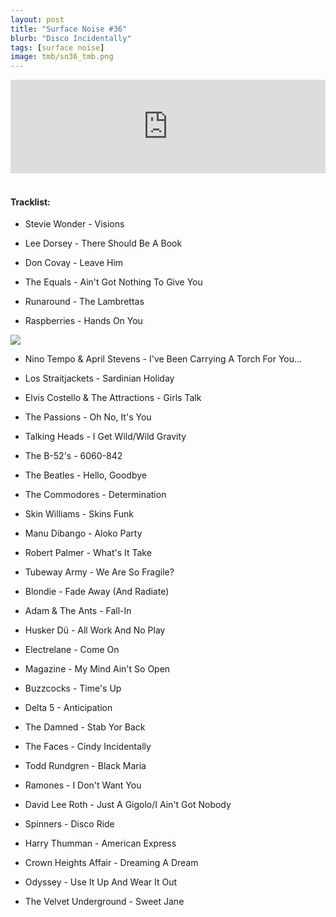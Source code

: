 ```yaml
---
layout: post
title: "Surface Noise #36"
blurb: "Disco Incidentally"
tags: [surface noise]
image: tmb/sn36_tmb.png
---
```


<iframe scrolling="no" id="hearthis_at_track_3028385" width="100%" height="150" src="https://hearthis.at/embed/3028385/transparent_black/?hcolor=&color=&style=2&block_size=2&block_space=1&background=1&waveform=0&cover=0&autoplay=0&css=" frameborder="0" allowtransparency allow="autoplay"><p>Listen to <a href="https://hearthis.at/zerocc/surface-noise-36-3518/" target="_blank">Surface Noise #36 (3/5/18)</a> <span>by</span><a href="https://hearthis.at/zerocc/" target="_blank" >Zero</a> <span>on</span> <a href="https://hearthis.at/" target="_blank">hearthis.at</a></p></iframe>
&nbsp;

#### Tracklist:

- Stevie Wonder - Visions
- Lee Dorsey - There Should Be A Book
- Don Covay - Leave Him

- The Equals - Ain't Got Nothing To Give You
- Runaround - The Lambrettas
- Raspberries - Hands On You

![](https://lh3.googleusercontent.com/ZYjiUJUbummSsu95Jyf9ySrfIgcML3hy24_hkqs3WW130utTSZMw2B2iNqJ9WOv4ohwf1PC8lLN_UiZ7a0A4MQVElv43fcFIZq7ftx3FlOOCnMoVkq46f1DSXzHees8ivnazc9ky_blKdkyQoIgsCywW0Rmf_qzL9Gtx1aY7HKLB50jg-51DbMfyArxvrVgEjB5JcDzDZeurUVwS6Q75rIzlyaKA83URC6qdRdK8R6rxMHDy8Ba3stoQ3G6KaUQvffdaiHgv8X6fK--XOC51wvOG9Vya_t9tzaHISIJI8Uhk7d2J5eBNeunq0OV01mBS0OuEvwyhZmGSt5-Tu4tC8iFxydmrIT52PBw_B1EwXpNvkMO50ccutxcAsmZI9S8F3_7k9wN3AsAKLKw4dwy5lMS69iKbNne9woH_9433dSXZjbW20hUmGEYGDEQ19KzP0eRQmPLfDW48sVp8rEb2jvPQB1DczaKQAKhMw8DMEbAPq0Htl6425MwA1WhPeXXoAXqHAjUkJX9WsPrYWUVBm482Ye-zhM8puyt3p1wdA5PUrhKzERtwYkhP8o1YvhzqQ_M1YXne2hlmnHZ3-fbaax41yK4kVp4JxIvbCxqi7Q6CZxDc7MeLeoU34QMmvgJwgOlMKKfqzLxMn2l0WZquTAEp=w562-h548-no)

- Nino Tempo & April Stevens - I've Been Carrying A Torch For You...
- Los Straitjackets - Sardinian Holiday
- Elvis Costello & The Attractions - Girls Talk

- The Passions - Oh No, It's You
- Talking Heads - I Get Wild/Wild Gravity
- The B-52's - 6060-842
- The Beatles - Hello, Goodbye

- The Commodores - Determination
- Skin Williams - Skins Funk
- Manu Dibango - Aloko Party

- Robert Palmer - What's It Take
- Tubeway Army - We Are So Fragile?
- Blondie - Fade Away (And Radiate)

- Adam & The Ants - Fall-In
- Husker Dü - All Work And No Play
- Electrelane - Come On

- Magazine - My Mind Ain't So Open
- Buzzcocks - Time's Up
- Delta 5 - Anticipation
- The Damned - Stab Yor Back

- The Faces - Cindy Incidentally
- Todd Rundgren - Black Maria
- Ramones - I Don't Want You
- David Lee Roth - Just A Gigolo/I Ain't Got Nobody

- Spinners - Disco Ride
- Harry Thumman - American Express
- Crown Heights Affair - Dreaming A Dream
- Odyssey - Use It Up And Wear It Out

- The Velvet Underground - Sweet Jane
